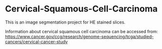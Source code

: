 # Cervical-Squamous-Cell-Carcinoma
This is an image segmentation project for HE stained slices.

Information about cervical squamous cell carcinoma can be accessed from:
https://www.cancer.gov/ccg/research/genome-sequencing/tcga/studied-cancers/cervical-cancer-study
